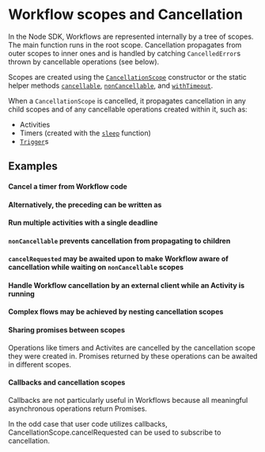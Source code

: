 # Workflow scopes and Cancellation

In the Node SDK, Workflows are represented internally by a tree of scopes. The main function runs in the root scope.
Cancellation propagates from outer scopes to inner ones and is handled by catching `CancelledError`s
thrown by cancellable operations (see below).

Scopes are created using the [`CancellationScope`](https://nodejs.temporal.io/api/classes/workflow.cancellationscope) constructor or the static helper methods
[`cancellable`](https://nodejs.temporal.io/api/classes/workflow.cancellationscope#cancellable-1),
[`nonCancellable`](https://nodejs.temporal.io/api/classes/workflow.cancellationscope#noncancellable),
and [`withTimeout`](https://nodejs.temporal.io/api/classes/workflow.cancellationscope#withtimeout).

When a `CancellationScope` is cancelled, it propagates cancellation in any child scopes and of any cancellable operations created within it, such as:

- Activities
- Timers (created with the [`sleep`](https://nodejs.temporal.io/api/modules/workflow#sleep) function)
- [`Trigger`](https://nodejs.temporal.io/api/classes/workflow.trigger)s

## Examples

#### Cancel a timer from Workflow code

<!--SNIPSTART nodejs-cancel-a-timer-from-workflow-->
<!--SNIPEND-->

#### Alternatively, the preceding can be written as

<!--SNIPSTART nodejs-cancel-a-timer-from-workflow-alternative-impl-->
<!--SNIPEND-->

#### Run multiple activities with a single deadline

<!--SNIPSTART nodejs-multiple-activities-single-timeout-workflow-->
<!--SNIPEND-->

#### `nonCancellable` prevents cancellation from propagating to children

<!--SNIPSTART nodejs-non-cancellable-shields-children-->
<!--SNIPEND-->

#### `cancelRequested` may be awaited upon to make Workflow aware of cancellation while waiting on `nonCancellable` scopes

<!--SNIPSTART nodejs-cancel-requested-with-non-cancellable-->
<!--SNIPEND-->

#### Handle Workflow cancellation by an external client while an Activity is running

<!--SNIPSTART nodejs-handle-external-workflow-cancellation-while-activity-running-->
<!--SNIPEND-->

#### Complex flows may be achieved by nesting cancellation scopes

<!--SNIPSTART nodejs-nested-cancellation-scopes-->
<!--SNIPEND-->

#### Sharing promises between scopes

Operations like timers and Activites are cancelled by the cancellation scope they were created in. Promises returned by these operations can be awaited in different scopes.

<!--SNIPSTART nodejs-shared-promise-scopes-->
<!--SNIPEND-->

<!--SNIPSTART nodejs-shield-awaited-in-root-scope-->
<!--SNIPEND-->

#### Callbacks and cancellation scopes

Callbacks are not particularly useful in Workflows because all meaningful asynchronous operations return Promises.

In the odd case that user code utilizes callbacks, CancellationScope.cancelRequested can be used to subscribe to cancellation.

<!--SNIPSTART nodejs-cancellation-scopes-with-callbacks-->
<!--SNIPEND-->

